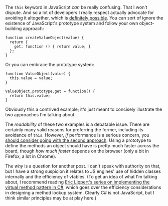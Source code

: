 The `this` keyword in JavaScript *can* be really confusing. That I won't dispute. And so a lot of developers I really respect actually advocate for avoiding it altogether, which is [definitely possible](http://blog.thepete.net/blog/2012/02/06/class-less-javascript/). You can sort of ignore the existence of JavaScript's prototype system and follow your own object-building approach:

    function createValueObject(value) {
      return {
        get: function () { return value; }
      };
    }

Or you can embrace the prototype system:

    function ValueObject(value) {
      this.value = value;
    }

    ValueObject.prototype.get = function() {
      return this.value;
    }

Obviously this a contrived example; it's just meant to concisely illustrate the two approaches I'm talking about.

The *readability* of these two examples is a debatable issue. There are certainly many valid reasons for preferring the former, including its avoidance of `this`. However, *if* performance is a serious concern, you [should consider going with the second approach](http://jsperf.com/prototype-vs-factory-performance/3). Using a prototype to define the methods an object should have is pretty much faster across the board, though *how much faster* depends on the browser (only a bit in Firefox, a lot in Chrome).

The *why* is a question for another post. I can't speak with authority on that, but I have a strong suspicion it relates to JS engines' use of hidden classes internally and the efficiency of vtables. (To get an idea of what I'm talking about, I recommend reading [Eric Lippert's series on implementing the virtual method pattern in C#](http://blogs.msdn.com/b/ericlippert/archive/2011/03/17/implementing-the-virtual-method-pattern-in-c-part-one.aspx), which goes over the efficiency considerations in designing a method lookup system. Clearly C# is not JavaScript, but I think similar principles may be at play here.)

